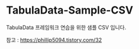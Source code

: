 # TabulaData-Sample-CSV


TabulaData 프레임워크 연습을 위한 샘플 CSV 입니다.

참고 : https://phillip5094.tistory.com/32
